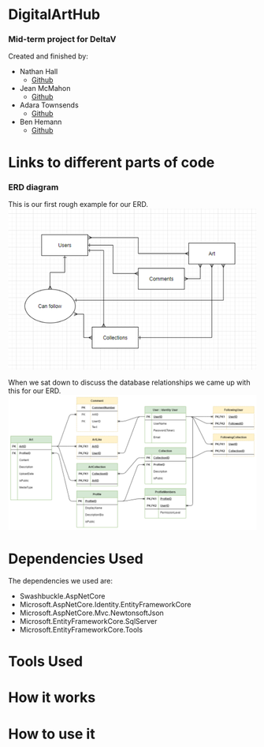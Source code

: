 

# DigitalArtHub
### Mid-term project for DeltaV   
Created and finished by:
- Nathan Hall 
    - [Github](https://github.com/Vavyo)
- Jean McMahon 
    - [Github](https://github.com/jmcia2020)
- Adara Townsends 
    - [Github](https://github.com/adard2002)
- Ben Hemann 
    - [Github](https://github.com/Kozer2)





# Links to different parts of code




### ERD diagram
This is our first rough example for our ERD.
![Diagram](assets/image.png)


When we sat down to discuss the database relationships we came up with this for our ERD.
![Diagram](assets/DigitalArtHubERD.png)


# Dependencies Used
The dependencies we used are:

- Swashbuckle.AspNetCore
- Microsoft.AspNetCore.Identity.EntityFrameworkCore
- Microsoft.AspNetCore.Mvc.NewtonsoftJson
- Microsoft.EntityFrameworkCore.SqlServer
- Microsoft.EntityFrameworkCore.Tools

 <!-- - Microsoft.AspNetCore.Authentication.JwtBearer

 - Microsoft.VisualStudio.Web.CodeGeneration.Design
 -->

# Tools Used



# How it works




# How to use it

